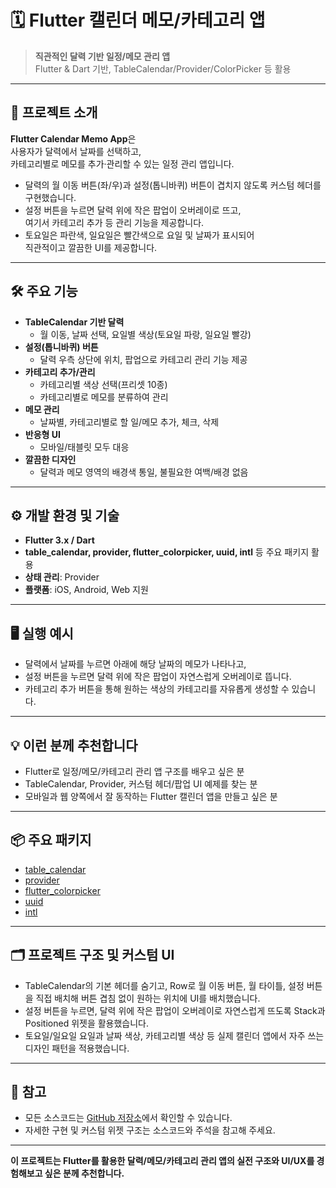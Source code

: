 # 🗓️ Flutter 캘린더 메모/카테고리 앱

> **직관적인 달력 기반 일정/메모 관리 앱**  
> Flutter & Dart 기반, TableCalendar/Provider/ColorPicker 등 활용  

---

## 📌 프로젝트 소개

**Flutter Calendar Memo App**은  
사용자가 달력에서 날짜를 선택하고,  
카테고리별로 메모를 추가·관리할 수 있는 일정 관리 앱입니다.

- 달력의 월 이동 버튼(좌/우)과 설정(톱니바퀴) 버튼이 겹치지 않도록 커스텀 헤더를 구현했습니다.
- 설정 버튼을 누르면 달력 위에 작은 팝업이 오버레이로 뜨고,  
  여기서 카테고리 추가 등 관리 기능을 제공합니다.
- 토요일은 파란색, 일요일은 빨간색으로 요일 및 날짜가 표시되어  
  직관적이고 깔끔한 UI를 제공합니다.

  


---

## 🛠️ 주요 기능

- **TableCalendar 기반 달력**
  - 월 이동, 날짜 선택, 요일별 색상(토요일 파랑, 일요일 빨강)
- **설정(톱니바퀴) 버튼**
  - 달력 우측 상단에 위치, 팝업으로 카테고리 관리 기능 제공
- **카테고리 추가/관리**
  - 카테고리별 색상 선택(프리셋 10종)
  - 카테고리별로 메모를 분류하여 관리
- **메모 관리**
  - 날짜별, 카테고리별로 할 일/메모 추가, 체크, 삭제
- **반응형 UI**
  - 모바일/태블릿 모두 대응
- **깔끔한 디자인**
  - 달력과 메모 영역의 배경색 통일, 불필요한 여백/배경 없음

---

## ⚙️ 개발 환경 및 기술

- **Flutter 3.x / Dart**
- **table_calendar, provider, flutter_colorpicker, uuid, intl** 등 주요 패키지 활용
- **상태 관리**: Provider
- **플랫폼**: iOS, Android, Web 지원

---

## 🖥️ 실행 예시

- 달력에서 날짜를 누르면 아래에 해당 날짜의 메모가 나타나고,
- 설정 버튼을 누르면 달력 위에 작은 팝업이 자연스럽게 오버레이로 뜹니다.
- 카테고리 추가 버튼을 통해 원하는 색상의 카테고리를 자유롭게 생성할 수 있습니다.

---

## 💡 이런 분께 추천합니다

- Flutter로 일정/메모/카테고리 관리 앱 구조를 배우고 싶은 분
- TableCalendar, Provider, 커스텀 헤더/팝업 UI 예제를 찾는 분
- 모바일과 웹 양쪽에서 잘 동작하는 Flutter 캘린더 앱을 만들고 싶은 분

---

## 📦 주요 패키지

- [table_calendar](https://pub.dev/packages/table_calendar)
- [provider](https://pub.dev/packages/provider)
- [flutter_colorpicker](https://pub.dev/packages/flutter_colorpicker)
- [uuid](https://pub.dev/packages/uuid)
- [intl](https://pub.dev/packages/intl)

---

## 🗂️ 프로젝트 구조 및 커스텀 UI

- TableCalendar의 기본 헤더를 숨기고,
  Row로 월 이동 버튼, 월 타이틀, 설정 버튼을 직접 배치해
  버튼 겹침 없이 원하는 위치에 UI를 배치했습니다.
- 설정 버튼을 누르면, 달력 위에 작은 팝업이 오버레이로 자연스럽게 뜨도록
  Stack과 Positioned 위젯을 활용했습니다.
- 토요일/일요일 요일과 날짜 색상, 카테고리별 색상 등
  실제 캘린더 앱에서 자주 쓰는 디자인 패턴을 적용했습니다.

---

## 📝 참고

- 모든 소스코드는 [GitHub 저장소](https://github.com/your-github-id/your-calendar-memo-repo)에서 확인할 수 있습니다.
- 자세한 구현 및 커스텀 위젯 구조는 소스코드와 주석을 참고해 주세요.

---

**이 프로젝트는 Flutter를 활용한 달력/메모/카테고리 관리 앱의 실전 구조와 UI/UX를 경험해보고 싶은 분께 추천합니다.**
